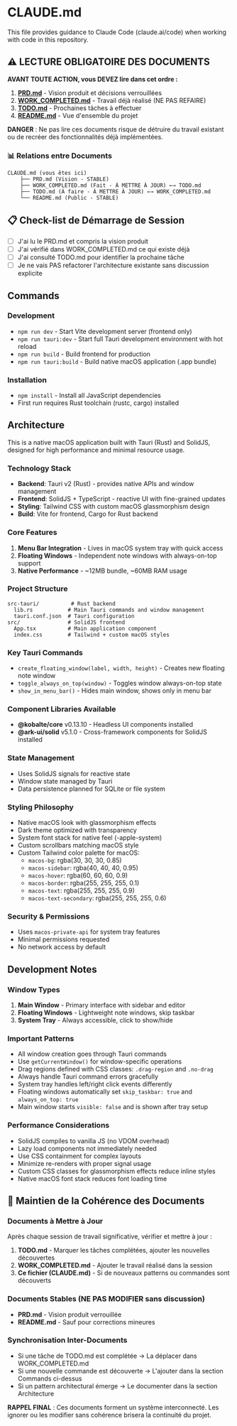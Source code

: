 # CLAUDE.md

This file provides guidance to Claude Code (claude.ai/code) when working with code in this repository.

## ⚠️ LECTURE OBLIGATOIRE DES DOCUMENTS

**AVANT TOUTE ACTION, vous DEVEZ lire dans cet ordre :**

1. **[PRD.md](PRD.md)** - Vision produit et décisions verrouillées
2. **[WORK_COMPLETED.md](WORK_COMPLETED.md)** - Travail déjà réalisé (NE PAS REFAIRE)
3. **[TODO.md](TODO.md)** - Prochaines tâches à effectuer
4. **[README.md](README.md)** - Vue d'ensemble du projet

**DANGER** : Ne pas lire ces documents risque de détruire du travail existant ou de recréer des fonctionnalités déjà implémentées.

### 📊 Relations entre Documents

```
CLAUDE.md (vous êtes ici)
    ├── PRD.md (Vision - STABLE)
    ├── WORK_COMPLETED.md (Fait - À METTRE À JOUR) ←→ TODO.md
    ├── TODO.md (À faire - À METTRE À JOUR) ←→ WORK_COMPLETED.md
    └── README.md (Public - STABLE)
```

## 📋 Check-list de Démarrage de Session

- [ ] J'ai lu le PRD.md et compris la vision produit
- [ ] J'ai vérifié dans WORK_COMPLETED.md ce qui existe déjà
- [ ] J'ai consulté TODO.md pour identifier la prochaine tâche
- [ ] Je ne vais PAS refactorer l'architecture existante sans discussion explicite

## Commands

### Development
- `npm run dev` - Start Vite development server (frontend only)
- `npm run tauri:dev` - Start full Tauri development environment with hot reload
- `npm run build` - Build frontend for production
- `npm run tauri:build` - Build native macOS application (.app bundle)

### Installation
- `npm install` - Install all JavaScript dependencies
- First run requires Rust toolchain (rustc, cargo) installed

## Architecture

This is a native macOS application built with Tauri (Rust) and SolidJS, designed for high performance and minimal resource usage.

### Technology Stack
- **Backend**: Tauri v2 (Rust) - provides native APIs and window management
- **Frontend**: SolidJS + TypeScript - reactive UI with fine-grained updates
- **Styling**: Tailwind CSS with custom macOS glassmorphism design
- **Build**: Vite for frontend, Cargo for Rust backend

### Core Features
1. **Menu Bar Integration** - Lives in macOS system tray with quick access
2. **Floating Windows** - Independent note windows with always-on-top support
3. **Native Performance** - ~12MB bundle, ~60MB RAM usage

### Project Structure
```
src-tauri/          # Rust backend
  lib.rs           # Main Tauri commands and window management
  tauri.conf.json  # Tauri configuration
src/               # SolidJS frontend
  App.tsx          # Main application component
  index.css        # Tailwind + custom macOS styles
```

### Key Tauri Commands
- `create_floating_window(label, width, height)` - Creates new floating note window
- `toggle_always_on_top(window)` - Toggles window always-on-top state  
- `show_in_menu_bar()` - Hides main window, shows only in menu bar

### Component Libraries Available
- **@kobalte/core** v0.13.10 - Headless UI components installed
- **@ark-ui/solid** v5.1.0 - Cross-framework components for SolidJS installed

### State Management
- Uses SolidJS signals for reactive state
- Window state managed by Tauri
- Data persistence planned for SQLite or file system

### Styling Philosophy
- Native macOS look with glassmorphism effects
- Dark theme optimized with transparency
- System font stack for native feel (-apple-system)
- Custom scrollbars matching macOS style
- Custom Tailwind color palette for macOS:
  - `macos-bg`: rgba(30, 30, 30, 0.85)
  - `macos-sidebar`: rgba(40, 40, 40, 0.95)
  - `macos-hover`: rgba(60, 60, 60, 0.9)
  - `macos-border`: rgba(255, 255, 255, 0.1)
  - `macos-text`: rgba(255, 255, 255, 0.9)
  - `macos-text-secondary`: rgba(255, 255, 255, 0.6)

### Security & Permissions
- Uses `macos-private-api` for system tray features
- Minimal permissions requested
- No network access by default

## Development Notes

### Window Types
1. **Main Window** - Primary interface with sidebar and editor
2. **Floating Windows** - Lightweight note windows, skip taskbar
3. **System Tray** - Always accessible, click to show/hide

### Important Patterns
- All window creation goes through Tauri commands
- Use `getCurrentWindow()` for window-specific operations
- Drag regions defined with CSS classes: `.drag-region` and `.no-drag`
- Always handle Tauri command errors gracefully
- System tray handles left/right click events differently
- Floating windows automatically set `skip_taskbar: true` and `always_on_top: true`
- Main window starts `visible: false` and is shown after tray setup

### Performance Considerations  
- SolidJS compiles to vanilla JS (no VDOM overhead)
- Lazy load components not immediately needed
- Use CSS containment for complex layouts
- Minimize re-renders with proper signal usage
- Custom CSS classes for glassmorphism effects reduce inline styles
- Native macOS font stack reduces font loading time

## 🔄 Maintien de la Cohérence des Documents

### Documents à Mettre à Jour

Après chaque session de travail significative, vérifier et mettre à jour :

1. **TODO.md** - Marquer les tâches complétées, ajouter les nouvelles découvertes
2. **WORK_COMPLETED.md** - Ajouter le travail réalisé dans la session
3. **Ce fichier (CLAUDE.md)** - Si de nouveaux patterns ou commandes sont découverts

### Documents Stables (NE PAS MODIFIER sans discussion)

- **PRD.md** - Vision produit verrouillée
- **README.md** - Sauf pour corrections mineures

### Synchronisation Inter-Documents

- Si une tâche de TODO.md est complétée → La déplacer dans WORK_COMPLETED.md
- Si une nouvelle commande est découverte → L'ajouter dans la section Commands ci-dessus
- Si un pattern architectural émerge → Le documenter dans la section Architecture

**RAPPEL FINAL** : Ces documents forment un système interconnecté. Les ignorer ou les modifier sans cohérence brisera la continuité du projet.